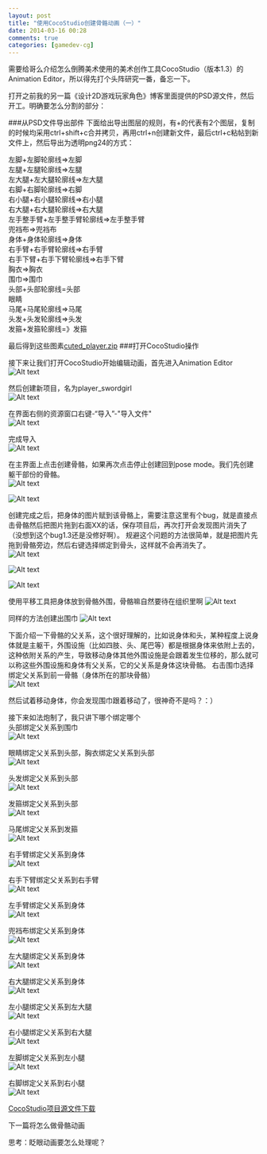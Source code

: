 ```yaml
---
layout: post
title: "使用CocoStudio创建骨骼动画（一）"
date: 2014-03-16 00:28
comments: true
categories: [gamedev-cg]
---
```


需要给哥么介绍怎么倒腾美术使用的美术创作工具CocoStudio（版本1.3）的Animation Editor，所以得先打个头阵研究一番，备忘一下。

<!-- more -->

打开之前我的另一篇《设计2D游戏玩家角色》博客里面提供的PSD源文件，然后开工。明确要怎么分割的部分：<br>

###从PSD文件导出部件
下面给出导出图层的规则，有+的代表有2个图层，复制的时候均采用ctrl+shift+c合并拷贝，再用ctrl+n创建新文件，最后ctrl+c粘帖到新文件上，然后导出为透明png24的方式：

左脚+左脚轮廓线=>左脚<br>
左腿+左腿轮廓线=>左腿<br>
左大腿+左大腿轮廓线=>左大腿<br>
右脚+右脚轮廓线=>右脚<br>
右小腿+右小腿轮廓线=>右小腿<br>
右大腿+右大腿轮廓线=>右大腿<br>
左手整手臂+左手整手臂轮廓线=>左手整手臂<br>
兜裆布=>兜裆布<br>
身体+身体轮廓线=>身体<br>
右手臂+右手臂轮廓线=>右手臂<br>
右手下臂+右手下臂轮廓线=>右手下臂<br>
胸衣=>胸衣<br>
围巾=>围巾<br>
头部+头部轮廓线=头部<br>
眼睛<br>
马尾+马尾轮廓线=>马尾<br>
头发+头发轮廓线=>头发<br>
发箍+发箍轮廓线=》发箍<br>

最后得到这些图素<a href="http://pan.baidu.com/s/1bnzlv9X" target=_BLANK>cuted_player.zip</a>
###打开CocoStudio操作

接下来让我们打开CocoStudio开始编辑动画，首先进入Animation Editor<br>
![Alt text](/images/evoup/cocostudio_bone_animation/01.png)

然后创建新项目，名为player_swordgirl<br>
![Alt text](/images/evoup/cocostudio_bone_animation/02.png)

在界面右侧的资源窗口右键-“导入”-"导入文件"<br>
![Alt text](/images/evoup/cocostudio_bone_animation/03.png)

完成导入<br>
![Alt text](/images/evoup/cocostudio_bone_animation/04.png)

在主界面上点击创建骨骼，如果再次点击停止创建回到pose mode。我们先创建躯干部份的骨骼。<br>
![Alt text](/images/evoup/cocostudio_bone_animation/05.png)

![Alt text](/images/evoup/cocostudio_bone_animation/06.png)

创建完成之后，把身体的图片赋到该骨骼上，需要注意这里有个bug，就是直接点击骨骼然后把图片拖到右面XX的话，保存项目后，再次打开会发现图片消失了（没想到这个bug1.3还是没修好啊）。
规避这个问题的方法很简单，就是把图片先拖到骨骼旁边，然后右键选择绑定到骨头，这样就不会再消失了。<br>
![Alt text](/images/evoup/cocostudio_bone_animation/07.png)

![Alt text](/images/evoup/cocostudio_bone_animation/08.png)

![Alt text](/images/evoup/cocostudio_bone_animation/09.png)

使用平移工具把身体放到骨骼外围，骨骼嘛自然要待在组织里啊
![Alt text](/images/evoup/cocostudio_bone_animation/10.png)

同样的方法创建出围巾
![Alt text](/images/evoup/cocostudio_bone_animation/11.png)

下面介绍一下骨骼的父关系，这个很好理解的，比如说身体和头，某种程度上说身体就是主躯干，外围设施（比如四肢、头、尾巴等）都是根据身体来依附上去的，这种依附关系的产生，导致移动身体其他外围设施是会跟着发生位移的，那么就可以称这些外围设施和身体有父关系，它的父关系是身体这块骨骼。
右击围巾选择绑定父关系到前一骨骼（身体所在的那块骨骼）<br>
![Alt text](/images/evoup/cocostudio_bone_animation/12.png)

然后试着移动身体，你会发现围巾跟着移动了，很神奇不是吗？：）

接下来如法炮制了，我只讲下哪个绑定哪个<br>
头部绑定父关系到围巾<br>
![Alt text](/images/evoup/cocostudio_bone_animation/13.png)

眼睛绑定父关系到头部，胸衣绑定父关系到头部<br>
![Alt text](/images/evoup/cocostudio_bone_animation/14.png)

头发绑定父关系到头部<br>
![Alt text](/images/evoup/cocostudio_bone_animation/15.png)

发箍绑定父关系到头部<br>
![Alt text](/images/evoup/cocostudio_bone_animation/16.png)

马尾绑定父关系到发箍<br>
![Alt text](/images/evoup/cocostudio_bone_animation/17.png)

右手臂绑定父关系到身体<br>
![Alt text](/images/evoup/cocostudio_bone_animation/18.png)

右手下臂绑定父关系到右手臂<br>
![Alt text](/images/evoup/cocostudio_bone_animation/19.png)

左手臂绑定父关系到身体<br>
![Alt text](/images/evoup/cocostudio_bone_animation/20.png)

兜裆布绑定父关系到身体<br>
![Alt text](/images/evoup/cocostudio_bone_animation/21.png)

左大腿绑定父关系到身体<br>
![Alt text](/images/evoup/cocostudio_bone_animation/22.png)

右大腿绑定父关系到身体<br>
![Alt text](/images/evoup/cocostudio_bone_animation/23.png)

左小腿绑定父关系到左大腿<br>
![Alt text](/images/evoup/cocostudio_bone_animation/24.png)

右小腿绑定父关系到右大腿<br>
![Alt text](/images/evoup/cocostudio_bone_animation/25.png)

左脚绑定父关系到左小腿<br>
![Alt text](/images/evoup/cocostudio_bone_animation/26.png)

右脚绑定父关系到右小腿<br>
![Alt text](/images/evoup/cocostudio_bone_animation/27.png)

<a href="http://pan.baidu.com/s/1dDIKi1V" target=_BLANK>CocoStudio项目源文件下载</a>

下一篇将怎么做骨骼动画

思考：眨眼动画要怎么处理呢？
